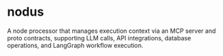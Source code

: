 # nodus
A node processor that manages execution context via an MCP server and proto contracts, supporting LLM calls, API integrations, database operations, and LangGraph workflow execution.
